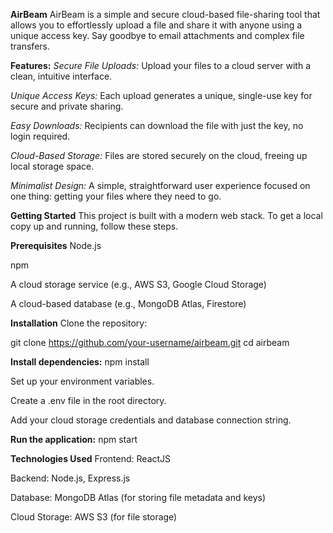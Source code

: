 **AirBeam**
AirBeam is a simple and secure cloud-based file-sharing tool that allows you to effortlessly upload a file and share it with anyone using a unique access key. Say goodbye to email attachments and complex file transfers.

**Features:**
_Secure File Uploads:_ Upload your files to a cloud server with a clean, intuitive interface.

_Unique Access Keys:_ Each upload generates a unique, single-use key for secure and private sharing.

_Easy Downloads:_ Recipients can download the file with just the key, no login required.

_Cloud-Based Storage:_ Files are stored securely on the cloud, freeing up local storage space.

_Minimalist Design:_ A simple, straightforward user experience focused on one thing: getting your files where they need to go.

**Getting Started**
This project is built with a modern web stack. To get a local copy up and running, follow these steps.

**Prerequisites**
Node.js

npm

A cloud storage service (e.g., AWS S3, Google Cloud Storage)

A cloud-based database (e.g., MongoDB Atlas, Firestore)

**Installation**
Clone the repository:

git clone https://github.com/your-username/airbeam.git
cd airbeam

**Install dependencies:**
npm install

Set up your environment variables.

Create a .env file in the root directory.

Add your cloud storage credentials and database connection string.

**Run the application:**
npm start

**Technologies Used**
Frontend: ReactJS

Backend: Node.js, Express.js

Database: MongoDB Atlas (for storing file metadata and keys)

Cloud Storage: AWS S3 (for file storage)
